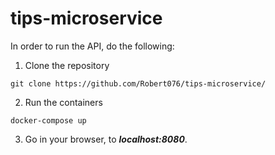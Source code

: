 # tips-microservice

In order to run the API, do the following:

1. Clone the repository

`git clone https://github.com/Robert076/tips-microservice/`

2. Run the containers

`docker-compose up`

3. Go in your browser, to **_localhost:8080_**.

